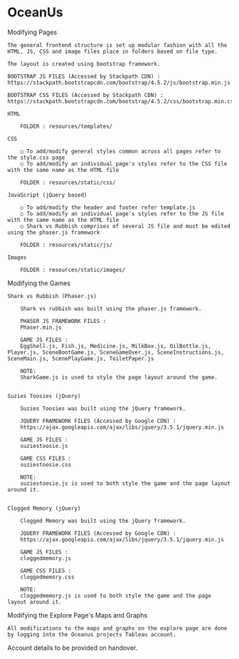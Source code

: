 # OceanUs


Modifying Pages

	The general frontend structure is set up modular fashion with all the HTML, JS, CSS and image files place in folders based on file type.

	The layout is created using bootstrap framework.

	BOOTSTRAP JS FILES (Accessed by Stackpath CDN) :
	https://stackpath.bootstrapcdn.com/bootstrap/4.5.2/js/bootstrap.min.js

	BOOTSTRAP CSS FILES (Accessed by Stackpath CDN) :
	https://stackpath.bootstrapcdn.com/bootstrap/4.5.2/css/bootstrap.min.css

	HTML 
	
		FOLDER : resources/templates/
	
	CSS
		
		○ To add/modify general styles common across all pages refer to the style.css page
		○ To add/modify an individual page's styles refer to the CSS file with the same name as the HTML file
	
		FOLDER : resources/static/css/
	
	JavaScript (jQuery based)
		
		○ To add/modify the header and footer refer template.js
		○ To add/modify an individual page's styles refer to the JS file with the same name as the HTML file
		○ Shark vs Rubbish comprises of several JS file and must be edited using the phaser.js framework
		
		FOLDER : resources/static/js/
	
	Images
	
		FOLDER : resources/static/images/
	
  
Modifying the Games

	Shark vs Rubbish (Phaser.js)
	
		Shark vs rubbish was built using the phaser.js framework. 
		
		PHASER JS FRAMEWORK FILES : 
		Phaser.min.js
	           
		GAME JS FILES :  
		EggShell.js, Fish.js, Medicine.js, MilkBox.js, OilBottle.js,  Player.js, SceneBootGame.js, SceneGameOver.js, SceneInstructions.js, SceneMain.js, ScenePlayGame.js, ToiletPaper.js
		
		NOTE: 
		SharkGame.js is used to style the page layout around the game.
		
	
	Suzies Toosies (jQuery)
	
		Suzies Toosies was built using the jQuery framework.
		
		JQUERY FRAMEWORK FILES (Accessed by Google CDN) :
		https://ajax.googleapis.com/ajax/libs/jquery/3.5.1/jquery.min.js
		
		GAME JS FILES : 
		suziestoosie.js
		
		GAME CSS FILES : 
		suziestoosie.css
		
		NOTE: 
		suziestoosie.js is used to both style the game and the page layout around it.
		
	
	Clogged Memory (jQuery)
	
		Clogged Memory was built using the jQuery framework.
		
		JQUERY FRAMEWORK FILES (Accessed by Google CDN) :
		https://ajax.googleapis.com/ajax/libs/jquery/3.5.1/jquery.min.js
		
		GAME JS FILES : 
		cloggedmemory.js
		
		GAME CSS FILES : 
		cloggedmemory.css
		
		NOTE: 
		cloggedmemory.js is used to both style the game and the page layout around it.
		

Modifying the Explore Page's Maps and Graphs

	All modifications to the maps and graphs on the explore page are done by logging into the Oceanus projects Tableau account.
	
  Account details to be provided on handover.
